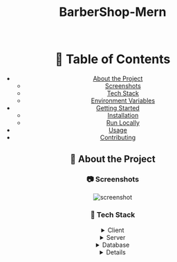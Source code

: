 <div align="center">

  <h1>BarberShop-Mern</h1>

<br />

<!-- Table of Contents -->

# :notebook_with_decorative_cover: Table of Contents

- [About the Project](#star2-about-the-project)
  - [Screenshots](#camera-screenshots)
  - [Tech Stack](#space_invader-tech-stack)
  - [Environment Variables](#key-environment-variables)
- [Getting Started](#toolbox-getting-started)
  - [Installation](#gear-installation)
  - [Run Locally](#running-run-locally)
- [Usage](#eyes-usage)
- [Contributing](#wave-contributing)

<!-- About the Project -->

## :star2: About the Project

<!-- Screenshots -->

### :camera: Screenshots

<div align="center"> 
  <img src="https://placehold.co/600x400?text=Your+Screenshot+here" alt="screenshot" />
</div>

<!-- TechStack -->

### :space_invader: Tech Stack

<details>
  <summary>Client</summary>
  <ul>
    <li><a href="https://reactjs.org/">React.js</a></li>
    <li><a href="https://tailwindcss.com/">TailwindCSS</a></li>
    <li><a href="https://tanstack.com/query/v4/">React Query</a></li>
  </ul>
</details>

<details>
  <summary>Server</summary>
  <ul>
    <li><a href="https://expressjs.com/">Express.js</a></li>
  </ul>
</details>

<details>
<summary>Database</summary>
  <ul>
    <li><a href="https://www.mongodb.com/">MongoDB</a></li>
  </ul>
</details>

<details>

<!-- Features -->

### :dart: Features

- Feature 1
- Feature 2
- Feature 3

<!-- Env Variables -->

### :key: Environment Variables

To run this project, you will need to add the following environment variables to your .env file

`DB_URL `
`SECRET_KEY `
`PORT `

<!-- Getting Started -->

## :toolbox: Getting Started

<!-- Run Locally -->

### :running: Run Locally

Clone the project

```bash
  git clone https://github.com/LMprojects7E6/barber-shop-mern.git
```

Go to the project directory

```bash
  cd BarberShop-Mern/frontend
```

Install dependencies

```bash
  npm install

```

Go to the project directory

```bash
  cd BarberShop-Mern/Backend
```

Start the server

```bash
  npm run start
```

<!-- Usage -->

## :eyes: Usage

Use this space to tell a little more about your project and how it can be used. Show additional screenshots, code samples, demos or link to other resources.
